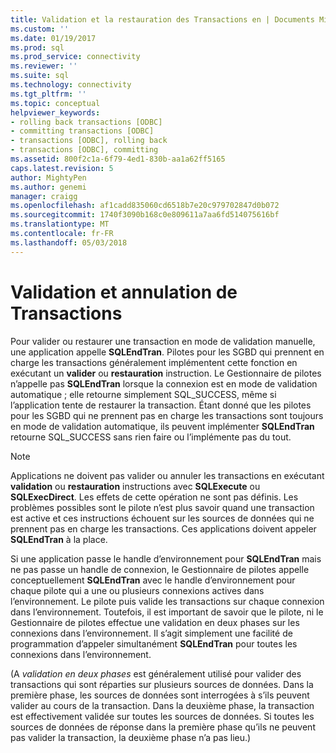 ```yaml
---
title: Validation et la restauration des Transactions en | Documents Microsoft
ms.custom: ''
ms.date: 01/19/2017
ms.prod: sql
ms.prod_service: connectivity
ms.reviewer: ''
ms.suite: sql
ms.technology: connectivity
ms.tgt_pltfrm: ''
ms.topic: conceptual
helpviewer_keywords:
- rolling back transactions [ODBC]
- committing transactions [ODBC]
- transactions [ODBC], rolling back
- transactions [ODBC], committing
ms.assetid: 800f2c1a-6f79-4ed1-830b-aa1a62ff5165
caps.latest.revision: 5
author: MightyPen
ms.author: genemi
manager: craigg
ms.openlocfilehash: af1cadd835060cd6518b7e20c979702847d0b072
ms.sourcegitcommit: 1740f3090b168c0e809611a7aa6fd514075616bf
ms.translationtype: MT
ms.contentlocale: fr-FR
ms.lasthandoff: 05/03/2018
---
```

# <a name="committing-and-rolling-back-transactions"></a>Validation et annulation de Transactions
Pour valider ou restaurer une transaction en mode de validation manuelle, une application appelle **SQLEndTran**. Pilotes pour les SGBD qui prennent en charge les transactions généralement implémentent cette fonction en exécutant un **valider** ou **restauration** instruction. Le Gestionnaire de pilotes n’appelle pas **SQLEndTran** lorsque la connexion est en mode de validation automatique ; elle retourne simplement SQL_SUCCESS, même si l’application tente de restaurer la transaction. Étant donné que les pilotes pour les SGBD qui ne prennent pas en charge les transactions sont toujours en mode de validation automatique, ils peuvent implémenter **SQLEndTran** retourne SQL_SUCCESS sans rien faire ou l’implémente pas du tout.  
  
> [!NOTE]  
>  Applications ne doivent pas valider ou annuler les transactions en exécutant **validation** ou **restauration** instructions avec **SQLExecute** ou **SQLExecDirect**. Les effets de cette opération ne sont pas définis. Les problèmes possibles sont le pilote n’est plus savoir quand une transaction est active et ces instructions échouent sur les sources de données qui ne prennent pas en charge les transactions. Ces applications doivent appeler **SQLEndTran** à la place.  
  
 Si une application passe le handle d’environnement pour **SQLEndTran** mais ne pas passe un handle de connexion, le Gestionnaire de pilotes appelle conceptuellement **SQLEndTran** avec le handle d’environnement pour chaque pilote qui a une ou plusieurs connexions actives dans l’environnement. Le pilote puis valide les transactions sur chaque connexion dans l’environnement. Toutefois, il est important de savoir que le pilote, ni le Gestionnaire de pilotes effectue une validation en deux phases sur les connexions dans l’environnement. Il s’agit simplement une facilité de programmation d’appeler simultanément **SQLEndTran** pour toutes les connexions dans l’environnement.  
  
 (A *validation en deux phases* est généralement utilisé pour valider des transactions qui sont réparties sur plusieurs sources de données. Dans la première phase, les sources de données sont interrogées à s’ils peuvent valider au cours de la transaction. Dans la deuxième phase, la transaction est effectivement validée sur toutes les sources de données. Si toutes les sources de données de réponse dans la première phase qu’ils ne peuvent pas valider la transaction, la deuxième phase n’a pas lieu.)
